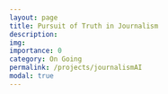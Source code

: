 ```yaml
---
layout: page
title: Pursuit of Truth in Journalism
description:  
img: 
importance: 0
category: On Going
permalink: /projects/journalismAI
modal: true
---
```

